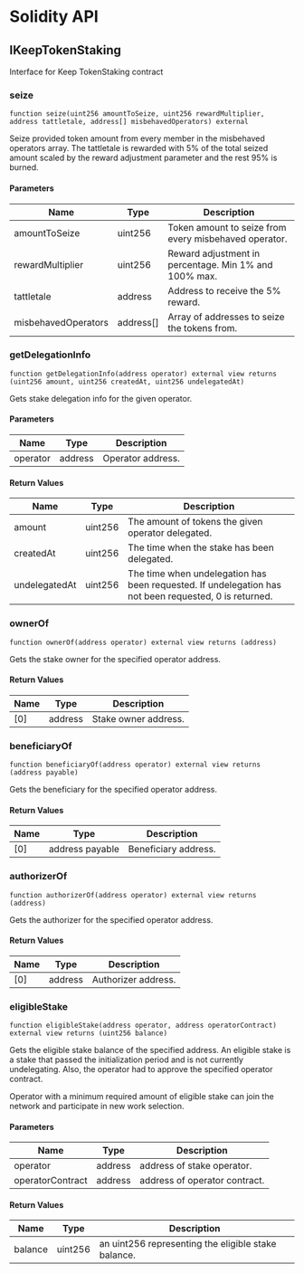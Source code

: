 # Solidity API

## IKeepTokenStaking

Interface for Keep TokenStaking contract

### seize

```solidity
function seize(uint256 amountToSeize, uint256 rewardMultiplier, address tattletale, address[] misbehavedOperators) external
```

Seize provided token amount from every member in the misbehaved
operators array. The tattletale is rewarded with 5% of the total seized
amount scaled by the reward adjustment parameter and the rest 95% is burned.

#### Parameters

| Name | Type | Description |
| ---- | ---- | ----------- |
| amountToSeize | uint256 | Token amount to seize from every misbehaved operator. |
| rewardMultiplier | uint256 | Reward adjustment in percentage. Min 1% and 100% max. |
| tattletale | address | Address to receive the 5% reward. |
| misbehavedOperators | address[] | Array of addresses to seize the tokens from. |

### getDelegationInfo

```solidity
function getDelegationInfo(address operator) external view returns (uint256 amount, uint256 createdAt, uint256 undelegatedAt)
```

Gets stake delegation info for the given operator.

#### Parameters

| Name | Type | Description |
| ---- | ---- | ----------- |
| operator | address | Operator address. |

#### Return Values

| Name | Type | Description |
| ---- | ---- | ----------- |
| amount | uint256 | The amount of tokens the given operator delegated. |
| createdAt | uint256 | The time when the stake has been delegated. |
| undelegatedAt | uint256 | The time when undelegation has been requested. If undelegation has not been requested, 0 is returned. |

### ownerOf

```solidity
function ownerOf(address operator) external view returns (address)
```

Gets the stake owner for the specified operator address.

#### Return Values

| Name | Type | Description |
| ---- | ---- | ----------- |
| [0] | address | Stake owner address. |

### beneficiaryOf

```solidity
function beneficiaryOf(address operator) external view returns (address payable)
```

Gets the beneficiary for the specified operator address.

#### Return Values

| Name | Type | Description |
| ---- | ---- | ----------- |
| [0] | address payable | Beneficiary address. |

### authorizerOf

```solidity
function authorizerOf(address operator) external view returns (address)
```

Gets the authorizer for the specified operator address.

#### Return Values

| Name | Type | Description |
| ---- | ---- | ----------- |
| [0] | address | Authorizer address. |

### eligibleStake

```solidity
function eligibleStake(address operator, address operatorContract) external view returns (uint256 balance)
```

Gets the eligible stake balance of the specified address.
An eligible stake is a stake that passed the initialization period
and is not currently undelegating. Also, the operator had to approve
the specified operator contract.

Operator with a minimum required amount of eligible stake can join the
network and participate in new work selection.

#### Parameters

| Name | Type | Description |
| ---- | ---- | ----------- |
| operator | address | address of stake operator. |
| operatorContract | address | address of operator contract. |

#### Return Values

| Name | Type | Description |
| ---- | ---- | ----------- |
| balance | uint256 | an uint256 representing the eligible stake balance. |

